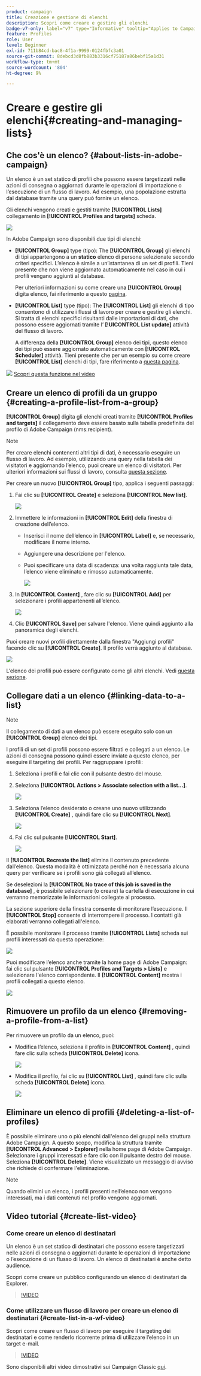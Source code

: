 ```yaml
---
product: campaign
title: Creazione e gestione di elenchi
description: Scopri come creare e gestire gli elenchi
badge-v7-only: label="v7" type="Informative" tooltip="Applies to Campaign Classic v7 only"
feature: Profiles
role: User
level: Beginner
exl-id: 711b84cd-bac8-4f1a-9999-0124fbfc3a01
source-git-commit: 8debcd3d8fb883b3316cf75187a86bebf15a1d31
workflow-type: tm+mt
source-wordcount: '804'
ht-degree: 9%

---
```


# Creare e gestire gli elenchi{#creating-and-managing-lists}



## Che cos&#39;è un elenco? {#about-lists-in-adobe-campaign}

Un elenco è un set statico di profili che possono essere targetizzati nelle azioni di consegna o aggiornati durante le operazioni di importazione o l’esecuzione di un flusso di lavoro. Ad esempio, una popolazione estratta dal database tramite una query può fornire un elenco.

Gli elenchi vengono creati e gestiti tramite **[!UICONTROL Lists]** collegamento in **[!UICONTROL Profiles and targets]** scheda.

![](assets/s_ncs_user_interface_group_link.png)

In Adobe Campaign sono disponibili due tipi di elenchi:

* **[!UICONTROL Group]** type (tipo): The **[!UICONTROL Group]** gli elenchi di tipi appartengono a un **statico** elenco di persone selezionate secondo criteri specifici. L’elenco è simile a un’istantanea di un set di profili. Tieni presente che non viene aggiornato automaticamente nel caso in cui i profili vengano aggiunti al database.

   Per ulteriori informazioni su come creare una **[!UICONTROL Group]** digita elenco, fai riferimento a questo [pagina](#creating-a-profile-list-from-a-group).

* **[!UICONTROL List]** type (tipo): The **[!UICONTROL List]** gli elenchi di tipo consentono di utilizzare i flussi di lavoro per creare e gestire gli elenchi. Si tratta di elenchi specifici risultanti dalle importazioni di dati, che possono essere aggiornati tramite l’ **[!UICONTROL List update]** attività del flusso di lavoro.

   A differenza della **[!UICONTROL Group]** elenco dei tipi, questo elenco dei tipi può essere aggiornato automaticamente con **[!UICONTROL Scheduler]** attività. Tieni presente che per un esempio su come creare **[!UICONTROL List]** elenchi di tipi, fare riferimento a [questa pagina](../../workflow/using/list-update.md).

![](assets/do-not-localize/how-to-video.png) [Scopri questa funzione nel video](#create-list-video)

## Creare un elenco di profili da un gruppo {#creating-a-profile-list-from-a-group}

**[!UICONTROL Group]** digita gli elenchi creati tramite **[!UICONTROL Profiles and targets]** il collegamento deve essere basato sulla tabella predefinita del profilo di Adobe Campaign (nms:recipient).

>[!NOTE]
>
>Per creare elenchi contenenti altri tipi di dati, è necessario eseguire un flusso di lavoro. Ad esempio, utilizzando una query nella tabella dei visitatori e aggiornando l’elenco, puoi creare un elenco di visitatori. Per ulteriori informazioni sui flussi di lavoro, consulta [questa sezione](../../workflow/using/about-workflows.md).

Per creare un nuovo **[!UICONTROL Group]** tipo, applica i seguenti passaggi:

1. Fai clic su **[!UICONTROL Create]** e seleziona **[!UICONTROL New list]**.

   ![](assets/s_ncs_user_new_group.png)

1. Immettere le informazioni in **[!UICONTROL Edit]** della finestra di creazione dell’elenco.

   * Inserisci il nome dell’elenco in **[!UICONTROL Label]** e, se necessario, modificare il nome interno.
   * Aggiungere una descrizione per l&#39;elenco.
   * Puoi specificare una data di scadenza: una volta raggiunta tale data, l’elenco viene eliminato e rimosso automaticamente.

      ![](assets/list_expiration_date.png)

1. In **[!UICONTROL Content]** , fare clic su **[!UICONTROL Add]** per selezionare i profili appartenenti all’elenco.

   ![](assets/s_ncs_user_add_group.png)

1. Clic **[!UICONTROL Save]** per salvare l&#39;elenco. Viene quindi aggiunto alla panoramica degli elenchi.

Puoi creare nuovi profili direttamente dalla finestra &quot;Aggiungi profili&quot; facendo clic su **[!UICONTROL Create]**. Il profilo verrà aggiunto al database.

![](assets/s_ncs_user_new_recipient_from_group.png)

L’elenco dei profili può essere configurato come gli altri elenchi. Vedi [questa sezione](../../platform/using/adobe-campaign-workspace.md#configuring-lists).

## Collegare dati a un elenco {#linking-data-to-a-list}

>[!NOTE]
>
>Il collegamento di dati a un elenco può essere eseguito solo con un **[!UICONTROL Group]** elenco dei tipi.

I profili di un set di profili possono essere filtrati e collegati a un elenco. Le azioni di consegna possono quindi essere inviate a questo elenco, per eseguire il targeting dei profili. Per raggruppare i profili:

1. Seleziona i profili e fai clic con il pulsante destro del mouse.
1. Seleziona **[!UICONTROL Actions > Associate selection with a list...]**.

   ![](assets/s_ncs_user_add_selection_to_group.png)

1. Seleziona l’elenco desiderato o creane uno nuovo utilizzando **[!UICONTROL Create]** , quindi fare clic su **[!UICONTROL Next]**.

   ![](assets/s_ncs_user_add_selection_to_group_2.png)

1. Fai clic sul pulsante **[!UICONTROL Start]**.

   ![](assets/s_ncs_user_add_selection_to_group_3.png)

Il **[!UICONTROL Recreate the list]** elimina il contenuto precedente dall’elenco. Questa modalità è ottimizzata perché non è necessaria alcuna query per verificare se i profili sono già collegati all’elenco.

Se deselezioni la **[!UICONTROL No trace of this job is saved in the database]** , è possibile selezionare (o creare) la cartella di esecuzione in cui verranno memorizzate le informazioni collegate al processo.

La sezione superiore della finestra consente di monitorare l’esecuzione. Il **[!UICONTROL Stop]** consente di interrompere il processo. I contatti già elaborati verranno collegati all&#39;elenco.

È possibile monitorare il processo tramite **[!UICONTROL Lists]** scheda sui profili interessati da questa operazione:

![](assets/s_ncs_user_add_selection_to_group_4.png)

Puoi modificare l’elenco anche tramite la home page di Adobe Campaign: fai clic sul pulsante **[!UICONTROL Profiles and Targets > Lists]** e selezionare l&#39;elenco corrispondente. Il **[!UICONTROL Content]** mostra i profili collegati a questo elenco.

![](assets/s_ncs_user_add_selection_to_group_5.png)

## Rimuovere un profilo da un elenco {#removing-a-profile-from-a-list}

Per rimuovere un profilo da un elenco, puoi:

* Modifica l’elenco, seleziona il profilo in **[!UICONTROL Content]** , quindi fare clic sulla scheda **[!UICONTROL Delete]** icona.

   ![](assets/list_remove_a_recipient.png)

* Modifica il profilo, fai clic su **[!UICONTROL List]** , quindi fare clic sulla scheda **[!UICONTROL Delete]** icona.

   ![](assets/recipient_remove_a_list.png)

## Eliminare un elenco di profili {#deleting-a-list-of-profiles}

È possibile eliminare uno o più elenchi dall&#39;elenco dei gruppi nella struttura Adobe Campaign. A questo scopo, modifica la struttura tramite **[!UICONTROL Advanced > Explorer]** nella home page di Adobe Campaign. Selezionare i gruppi interessati e fare clic con il pulsante destro del mouse. Seleziona **[!UICONTROL Delete]**. Viene visualizzato un messaggio di avviso che richiede di confermare l&#39;eliminazione.

>[!NOTE]
>
>Quando elimini un elenco, i profili presenti nell’elenco non vengono interessati, ma i dati contenuti nel profilo vengono aggiornati.

## Video tutorial {#create-list-video}

### Come creare un elenco di destinatari

Un elenco è un set statico di destinatari che possono essere targetizzati nelle azioni di consegna o aggiornati durante le operazioni di importazione o l’esecuzione di un flusso di lavoro. Un elenco di destinatari è anche detto audience.

Scopri come creare un pubblico configurando un elenco di destinatari da Explorer.

>[!VIDEO](https://video.tv.adobe.com/v/25602/quality=12)

### Come utilizzare un flusso di lavoro per creare un elenco di destinatari {#create-list-in-a-wf-video}

Scopri come creare un flusso di lavoro per eseguire il targeting dei destinatari e come renderlo ricorrente prima di utilizzare l’elenco in un target e-mail.

>[!VIDEO](https://video.tv.adobe.com/v/25603?quality=12)

Sono disponibili altri video dimostrativi sui Campaign Classic [qui](https://experienceleague.adobe.com/docs/campaign-classic-learn/tutorials/overview.html?lang=it).

